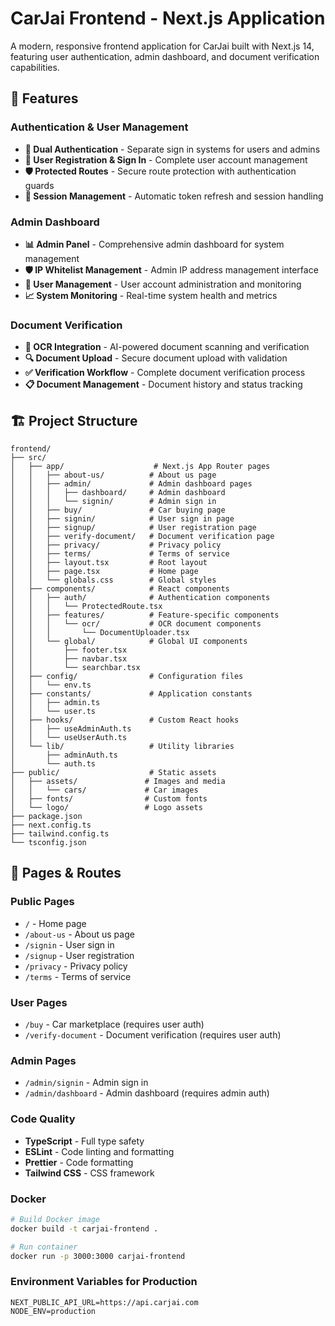 # CarJai Frontend - Next.js Application

A modern, responsive frontend application for CarJai built with Next.js 14, featuring user authentication, admin dashboard, and document verification capabilities.

## 🚀 Features

### Authentication & User Management
- **🔐 Dual Authentication** - Separate sign in systems for users and admins
- **👤 User Registration & Sign In** - Complete user account management
- **🛡️ Protected Routes** - Secure route protection with authentication guards
- **🔄 Session Management** - Automatic token refresh and session handling

### Admin Dashboard
- **📊 Admin Panel** - Comprehensive admin dashboard for system management
- **🛡️ IP Whitelist Management** - Admin IP address management interface
- **👥 User Management** - User account administration and monitoring
- **📈 System Monitoring** - Real-time system health and metrics

### Document Verification
- **📄 OCR Integration** - AI-powered document scanning and verification
- **🔍 Document Upload** - Secure document upload with validation
- **✅ Verification Workflow** - Complete document verification process
- **📋 Document Management** - Document history and status tracking


## 🏗️ Project Structure

```
frontend/
├── src/
│   ├── app/                    # Next.js App Router pages
│   │   ├── about-us/          # About us page
│   │   ├── admin/             # Admin dashboard pages
│   │   │   ├── dashboard/     # Admin dashboard
│   │   │   └── signin/        # Admin sign in
│   │   ├── buy/               # Car buying page
│   │   ├── signin/            # User sign in page
│   │   ├── signup/            # User registration page
│   │   ├── verify-document/   # Document verification page
│   │   ├── privacy/           # Privacy policy
│   │   ├── terms/             # Terms of service
│   │   ├── layout.tsx         # Root layout
│   │   ├── page.tsx           # Home page
│   │   └── globals.css        # Global styles
│   ├── components/            # React components
│   │   ├── auth/              # Authentication components
│   │   │   └── ProtectedRoute.tsx
│   │   ├── features/          # Feature-specific components
│   │   │   └── ocr/           # OCR document components
│   │   │       └── DocumentUploader.tsx
│   │   └── global/            # Global UI components
│   │       ├── footer.tsx
│   │       ├── navbar.tsx
│   │       └── searchbar.tsx
│   ├── config/                # Configuration files
│   │   └── env.ts
│   ├── constants/             # Application constants
│   │   ├── admin.ts
│   │   └── user.ts
│   ├── hooks/                 # Custom React hooks
│   │   ├── useAdminAuth.ts
│   │   └── useUserAuth.ts
│   └── lib/                   # Utility libraries
│       ├── adminAuth.ts
│       └── auth.ts
├── public/                    # Static assets
│   ├── assets/               # Images and media
│   │   └── cars/             # Car images
│   ├── fonts/                # Custom fonts
│   └── logo/                 # Logo assets
├── package.json
├── next.config.ts
├── tailwind.config.ts
└── tsconfig.json
```

## 📱 Pages & Routes

### Public Pages
- `/` - Home page
- `/about-us` - About us page
- `/signin` - User sign in
- `/signup` - User registration
- `/privacy` - Privacy policy
- `/terms` - Terms of service

### User Pages
- `/buy` - Car marketplace (requires user auth)
- `/verify-document` - Document verification (requires user auth)

### Admin Pages
- `/admin/signin` - Admin sign in
- `/admin/dashboard` - Admin dashboard (requires admin auth)

### Code Quality
- **TypeScript** - Full type safety
- **ESLint** - Code linting and formatting
- **Prettier** - Code formatting
- **Tailwind CSS** - CSS framework

### Docker
```bash
# Build Docker image
docker build -t carjai-frontend .

# Run container
docker run -p 3000:3000 carjai-frontend
```

### Environment Variables for Production
```env
NEXT_PUBLIC_API_URL=https://api.carjai.com
NODE_ENV=production
```
